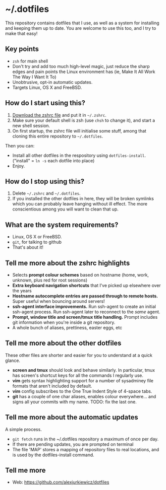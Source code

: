 # ~/.dotfiles

This repository contains dotfiles that I use, as well as a system for installing and keeping them up to date. You are welcome to use this too, and I try to make that easy!

## Key points

* `zsh` for main shell
* Don't try and add too much high-level magic, just reduce the sharp edges and pain points the Linux environment has (ie, Make It All Work The Way I Want It To)
* Unobtrusive, opt-in automatic updates.
* Targets Linux, OS X and FreeBSD.

## How do I start using this?

1. [Download the zshrc file](https://raw.github.com/alexjurkiewicz/dotfiles/master/zshrc) and put it in `~/.zshrc`.
2. Make sure your default shell is zsh (use `chsh` to change it), and start a new shell session.
3. On first startup, the zshrc file will initialise some stuff, among that cloning this entire repository to `~/.dotfiles`.

Then you can:

* Install all other dotfiles in the respository using `dotfiles-install`. ("install" = `ln -s` each dotfile into place)
* Enjoy.

## How do I stop using this?

1. Delete `~/.zshrc` and `~/.dotfiles`.
2. If you installed the other dotfiles in here, they will be broken symlinks which you can probably leave hanging without ill effect. The more conscientious among you will want to clean that up.

## What are the system requirements?

* Linux, OS X or FreeBSD.
* `git`, for talking to github
* That's about it!

## Tell me more about the zshrc highlights

* Selects **prompt colour schemes** based on hostname (home, work, unknown, plus red for root sessions)
* **Extra keyboard navigation shortcuts** that I've picked up elsewhere over the years
* **Hostname autocomplete entries are passed through to remote hosts.** Super useful when bouncing around servers!
* **ssh-agent interface improvements.** Run ssh-agent to create an initial ssh-agent process. Run ssh-agent later to reconnect to the *same* agent.
* **Prompt, window title and screen/tmux title handling.** Prompt includes git information when you're inside a git repository.
* A whole bunch of aliases, prettiness, easter eggs, etc

## Tell me more about the other dotfiles

These other files are shorter and easier for you to understand at a quick glance.

* **screen and tmux** should look and behave similarly. In particular, tmux has screen's shortcut keys for all the commands I regularly use.
* **vim** gets syntax highlighting support for a number of sysadminey file formats that aren't included by default.
* **vim** config subscribes to the One True Indent Style of 4-space tabs.
* **git** has a couple of one char aliases, enables colour everywhere... and signs all your commits with my name. TODO: fix the last one.

## Tell me more about the automatic updates

A simple process.

* `git fetch` runs in the ~/.dotfiles repository a maximum of once per day.
* If there are pending updates, you are prompted on terminal 
* The file 'MAP' stores a mapping of repository files to real locations, and is used by the dotfiles-install command.

## Tell me more

* Web: https://github.com/alexjurkiewicz/dotfiles
